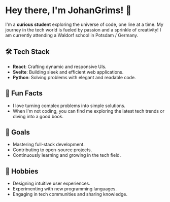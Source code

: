 # Hey there, I'm JohanGrims! 🎉

I'm a **curious student** exploring the universe of code, one line at a time. My journey in the tech world is fueled by passion and a sprinkle of creativity! I am currently attending a Waldorf school in Potsdam / Germany.

## 🛠 Tech Stack
- **React**: Crafting dynamic and responsive UIs.
- **Svelte**: Building sleek and efficient web applications.
- **Python**: Solving problems with elegant and readable code.

## 🌟 Fun Facts
- I love turning complex problems into simple solutions.
- When I'm not coding, you can find me exploring the latest tech trends or diving into a good book.

## 🎯 Goals
- Mastering full-stack development.
- Contributing to open-source projects.
- Continuously learning and growing in the tech field.

## 🎨 Hobbies
- Designing intuitive user experiences.
- Experimenting with new programming languages.
- Engaging in tech communities and sharing knowledge.
